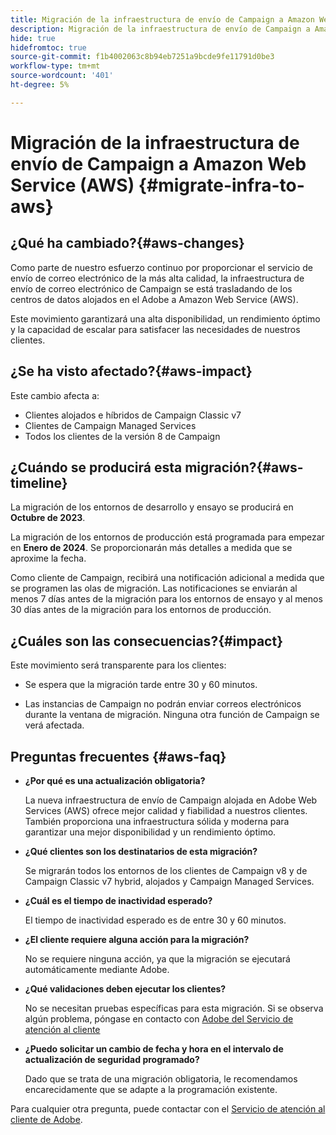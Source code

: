 ```yaml
---
title: Migración de la infraestructura de envío de Campaign a Amazon Web Service (AWS)
description: Migración de la infraestructura de envío de Campaign a Amazon Web Service (AWS)
hide: true
hidefromtoc: true
source-git-commit: f1b4002063c8b94eb7251a9bcde9fe11791d0be3
workflow-type: tm+mt
source-wordcount: '401'
ht-degree: 5%

---
```



# Migración de la infraestructura de envío de Campaign a Amazon Web Service (AWS) {#migrate-infra-to-aws}

## ¿Qué ha cambiado?{#aws-changes}

Como parte de nuestro esfuerzo continuo por proporcionar el servicio de envío de correo electrónico de la más alta calidad, la infraestructura de envío de correo electrónico de Campaign se está trasladando de los centros de datos alojados en el Adobe a Amazon Web Service (AWS).

Este movimiento garantizará una alta disponibilidad, un rendimiento óptimo y la capacidad de escalar para satisfacer las necesidades de nuestros clientes.

## ¿Se ha visto afectado?{#aws-impact}

Este cambio afecta a:

* Clientes alojados e híbridos de Campaign Classic v7
* Clientes de Campaign Managed Services
* Todos los clientes de la versión 8 de Campaign

## ¿Cuándo se producirá esta migración?{#aws-timeline}

La migración de los entornos de desarrollo y ensayo se producirá en **Octubre de 2023**.

La migración de los entornos de producción está programada para empezar en **Enero de 2024**. Se proporcionarán más detalles a medida que se aproxime la fecha.

Como cliente de Campaign, recibirá una notificación adicional a medida que se programen las olas de migración. Las notificaciones se enviarán al menos 7 días antes de la migración para los entornos de ensayo y al menos 30 días antes de la migración para los entornos de producción.

## ¿Cuáles son las consecuencias?{#impact}

Este movimiento será transparente para los clientes:

* Se espera que la migración tarde entre 30 y 60 minutos.

* Las instancias de Campaign no podrán enviar correos electrónicos durante la ventana de migración. Ninguna otra función de Campaign se verá afectada.


## Preguntas frecuentes {#aws-faq}

* **¿Por qué es una actualización obligatoria?**

  La nueva infraestructura de envío de Campaign alojada en Adobe Web Services (AWS) ofrece mejor calidad y fiabilidad a nuestros clientes. También proporciona una infraestructura sólida y moderna para garantizar una mejor disponibilidad y un rendimiento óptimo.

* **¿Qué clientes son los destinatarios de esta migración?**

  Se migrarán todos los entornos de los clientes de Campaign v8 y de Campaign Classic v7 hybrid, alojados y Campaign Managed Services.

* **¿Cuál es el tiempo de inactividad esperado?**

  El tiempo de inactividad esperado es de entre 30 y 60 minutos.

* **¿El cliente requiere alguna acción para la migración?**

  No se requiere ninguna acción, ya que la migración se ejecutará automáticamente mediante Adobe.

* **¿Qué validaciones deben ejecutar los clientes?**

  No se necesitan pruebas específicas para esta migración. Si se observa algún problema, póngase en contacto con [Adobe del Servicio de atención al cliente](https://experienceleague.adobe.com/?support-solution=Campaign#support)


* **¿Puedo solicitar un cambio de fecha y hora en el intervalo de actualización de seguridad programado?**

  Dado que se trata de una migración obligatoria, le recomendamos encarecidamente que se adapte a la programación existente.


Para cualquier otra pregunta, puede contactar con el [Servicio de atención al cliente de Adobe](https://experienceleague.adobe.com/?support-solution=Campaign#support).
